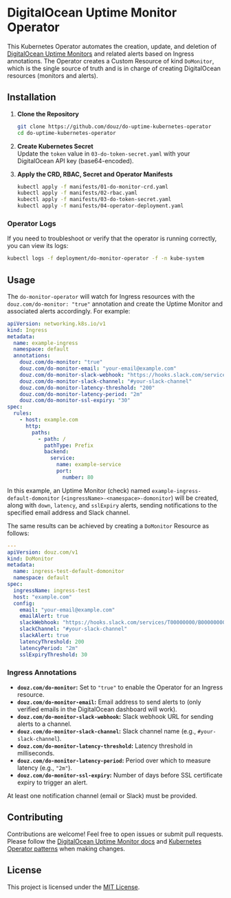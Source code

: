 # DigitalOcean Uptime Monitor Operator

This Kubernetes Operator automates the creation, update, and deletion of [DigitalOcean Uptime Monitors](https://docs.digitalocean.com/products/monitoring/) and related alerts based on Ingress annotations. The Operator creates a Custom Resource of kind `DoMonitor`, which is the single source of truth and is in charge of creating DigitalOcean resources (monitors and alerts).

## Installation

1. **Clone the Repository**
   ```bash
   git clone https://github.com/douz/do-uptime-kubernetes-operator
   cd do-uptime-kubernetes-operator
   ```

2. **Create Kubernetes Secret**  
   Update the `token` value in `03-do-token-secret.yaml` with your DigitalOcean API key (base64-encoded).

3. **Apply the CRD, RBAC, Secret and Operator Manifests** 
   ```bash
   kubectl apply -f manifests/01-do-monitor-crd.yaml
   kubectl apply -f manifests/02-rbac.yaml
   kubectl apply -f manifests/03-do-token-secret.yaml
   kubectl apply -f manifests/04-operator-deployment.yaml
   ```

### Operator Logs

If you need to troubleshoot or verify that the operator is running correctly, you can view its logs:

```bash
kubectl logs -f deployment/do-monitor-operator -f -n kube-system
```

## Usage

The `do-monitor-operator` will watch for Ingress resources with the `douz.com/do-monitor: "true"` annotation and create the Uptime Monitor and associated alerts accordingly. For example:

```yaml
apiVersion: networking.k8s.io/v1
kind: Ingress
metadata:
  name: example-ingress
  namespace: default
  annotations:
    douz.com/do-monitor: "true"
    douz.com/do-monitor-email: "your-email@example.com"
    douz.com/do-monitor-slack-webhook: "https://hooks.slack.com/services/T00000000/B00000000/XXXXXXXXXXXXXXXXXXXXXXXX"
    douz.com/do-monitor-slack-channel: "#your-slack-channel"
    douz.com/do-monitor-latency-threshold: "200"
    douz.com/do-monitor-latency-period: "2m"
    douz.com/do-monitor-ssl-expiry: "30"
spec:
  rules:
    - host: example.com
      http:
        paths:
          - path: /
            pathType: Prefix
            backend:
              service:
                name: example-service
                port:
                  number: 80
```

In this example, an Uptime Monitor (check) named `example-ingress-default-domonitor` (`<ingressName>-<namespace>-domonitor`) will be created, along with `down`, `latency`, and `sslExpiry` alerts, sending notifications to the specified email address and Slack channel.<br>

The same results can be achieved by creating a `DoMonitor` Resource as follows:

```yaml
---
apiVersion: douz.com/v1
kind: DoMonitor
metadata:
  name: ingress-test-default-domonitor
  namespace: default
spec:
  ingressName: ingress-test
  host: "example.com"
  config:
    email: "your-email@example.com"
    emailAlert: true
    slackWebhook: "https://hooks.slack.com/services/T00000000/B00000000/XXXXXXXXXXXXXXXXXXXXXXXX"
    slackChannel: "#your-slack-channel"
    slackAlert: true
    latencyThreshold: 200
    latencyPeriod: "2m"
    sslExpiryThreshold: 30
```

### Ingress Annotations

- **`douz.com/do-monitor`:** Set to `"true"` to enable the Operator for an Ingress resource.
- **`douz.com/do-monitor-email`:** Email address to send alerts to (only verified emails in the DigitalOcean dashboard will work).
- **`douz.com/do-monitor-slack-webhook`:** Slack webhook URL for sending alerts to a channel.
- **`douz.com/do-monitor-slack-channel`:** Slack channel name (e.g., `#your-slack-channel`).
- **`douz.com/do-monitor-latency-threshold`:** Latency threshold in milliseconds.
- **`douz.com/do-monitor-latency-period`:** Period over which to measure latency (e.g., `"2m"`).
- **`douz.com/do-monitor-ssl-expiry`:** Number of days before SSL certificate expiry to trigger an alert.

At least one notification channel (email or Slack) must be provided.

## Contributing

Contributions are welcome! Feel free to open issues or submit pull requests. Please follow the [DigitalOcean Uptime Monitor docs](https://docs.digitalocean.com/products/monitoring/) and [Kubernetes Operator patterns](https://kubernetes.io/docs/concepts/extend-kubernetes/operator/) when making changes.

## License

This project is licensed under the [MIT License](LICENSE).